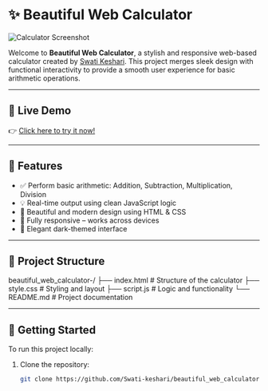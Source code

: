 # ✨ Beautiful Web Calculator

![Calculator Screenshot](https://via.placeholder.com/800x400?text=Calculator+Preview) <!-- Replace with an actual screenshot of your calculator -->

Welcome to **Beautiful Web Calculator**, a stylish and responsive web-based calculator created by [Swati Keshari](https://github.com/Swati-keshari). This project merges sleek design with functional interactivity to provide a smooth user experience for basic arithmetic operations.

---

## 🔗 Live Demo

👉 [Click here to try it now!](https://swati-keshari.github.io/beautiful_web_calculator-/)

---

## 🔧 Features

- ✅ Perform basic arithmetic: Addition, Subtraction, Multiplication, Division  
- 💡 Real-time output using clean JavaScript logic  
- 🎨 Beautiful and modern design using HTML & CSS  
- 📱 Fully responsive – works across devices  
- 🌙 Elegant dark-themed interface  

---

## 📁 Project Structure
beautiful_web_calculator-/
├── index.html # Structure of the calculator
├── style.css # Styling and layout
├── script.js # Logic and functionality
└── README.md # Project documentation

---

## 🚀 Getting Started

To run this project locally:

1. Clone the repository:
   ```bash
   git clone https://github.com/Swati-keshari/beautiful_web_calculator-.git
